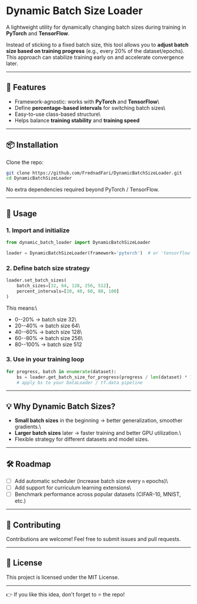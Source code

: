 # Dynamic Batch Size Loader

A lightweight utility for dynamically changing batch sizes during
training in **PyTorch** and **TensorFlow**.

Instead of sticking to a fixed batch size, this tool allows you to
**adjust batch size based on training progress** (e.g., every 20% of the
dataset/epochs). This approach can stabilize training early on and
accelerate convergence later.

------------------------------------------------------------------------

## 🚀 Features

-   Framework-agnostic: works with **PyTorch** and **TensorFlow**\
-   Define **percentage-based intervals** for switching batch sizes\
-   Easy-to-use class-based structure\
-   Helps balance **training stability** and **training speed**

------------------------------------------------------------------------

## 📦 Installation

Clone the repo:

``` bash
git clone https://github.com/FrednadFari/DynamicBatchSizeLoader.git
cd DynamicBatchSizeLoader
```

No extra dependencies required beyond PyTorch / TensorFlow.

------------------------------------------------------------------------

## 📖 Usage

### 1. Import and initialize

``` python
from dynamic_batch_loader import DynamicBatchSizeLoader

loader = DynamicBatchSizeLoader(framework='pytorch')  # or 'tensorflow'
```

### 2. Define batch size strategy

``` python
loader.set_batch_sizes(
    batch_sizes=[32, 64, 128, 256, 512],
    percent_intervals=[20, 40, 60, 80, 100]
)
```

This means:\
- 0--20% → batch size 32\
- 20--40% → batch size 64\
- 40--60% → batch size 128\
- 60--80% → batch size 256\
- 80--100% → batch size 512

### 3. Use in your training loop

``` python
for progress, batch in enumerate(dataset):
    bs = loader.get_batch_size_for_progress(progress / len(dataset) * 100)
    # apply bs to your DataLoader / tf.data pipeline
```

------------------------------------------------------------------------

## 💡 Why Dynamic Batch Sizes?

-   **Small batch sizes** in the beginning → better generalization,
    smoother gradients.\
-   **Larger batch sizes** later → faster training and better GPU
    utilization.\
-   Flexible strategy for different datasets and model sizes.

------------------------------------------------------------------------

## 🛠️ Roadmap

-   [ ] Add automatic scheduler (increase batch size every `n` epochs)\
-   [ ] Add support for curriculum learning extensions\
-   [ ] Benchmark performance across popular datasets (CIFAR-10, MNIST,
    etc.)

------------------------------------------------------------------------

## 🤝 Contributing

Contributions are welcome! Feel free to submit issues and pull requests.

------------------------------------------------------------------------

## 📜 License

This project is licensed under the MIT License.

------------------------------------------------------------------------

👉 If you like this idea, don't forget to ⭐ the repo!
